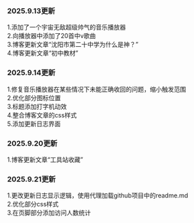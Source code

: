 ### 2025.9.13更新
1.添加了一个宇宙无敌超级帅气的音乐播放器<br>
2.向播放器中添加了20首中v歌曲<br>
3.博客更新文章“沈阳市第二十中学为什么是神？”<br>
4.博客更新文章“初中教材”<br>

### 2025.9.14更新
1.修复音乐播放器在某些情况下未能正确收回的问题，缩小触发范围<br>
2.优化部分图标位置<br>
3.标题添加打字机动效<br>
4.整合博客文章的css样式<br>
5.添加更新日志界面<br>

### 2025.9.20更新
1.博客更新文章“工具站收藏”<br>

### 2025.9.21更新
1.更改更新日志显示逻辑，使用代理加载github项目中的readme.md<br>
2.优化部分css样式<br>
3.在页脚部分添加访问人数统计<br>